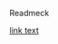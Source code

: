 Readmeck  

[link text](https://colab.research.google.com/github/carloskurix/Machine-Learning/blob/main/kuri/ML1.ipynb)

